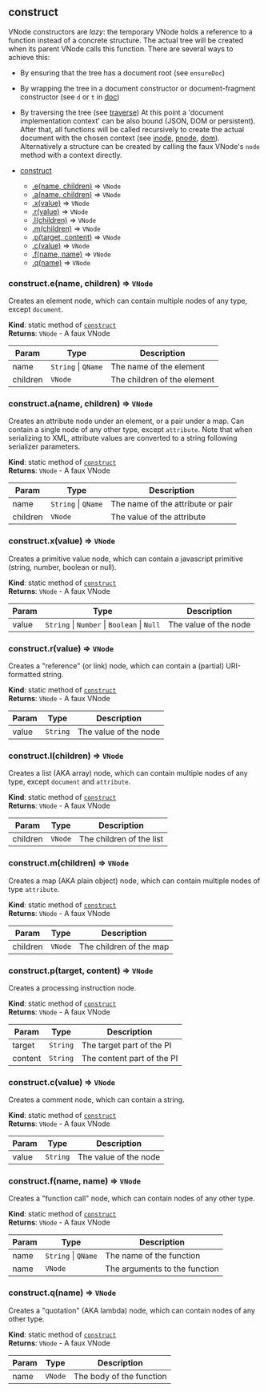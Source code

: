 <a name="module_construct"></a>

## construct
VNode constructors are *lazy*: the temporary VNode holds a reference to a function instead of a concrete structure. The actual tree will be created when its parent VNode calls this function. There are several ways to achieve this:* By ensuring that the tree has a document root (see `ensureDoc`)* By wrapping the tree in a document constructor or document-fragment constructor (see `d` or `t` in [doc](./doc.md))* By traversing the tree (see [traverse](./traverse.md))At this point a 'document implementation context' can be also bound (JSON, DOM or persistent). After that, all functions will be called recursively to create the actual document with the chosen context (see [inode](./inode.md), [pnode](./pnode.md), [dom](./dom.md)).Alternatively a structure can be created by calling the faux VNode's `node` method with a context directly.


* [construct](#module_construct)
    * [.e(name, children)](#module_construct.e) ⇒ <code>VNode</code>
    * [.a(name, children)](#module_construct.a) ⇒ <code>VNode</code>
    * [.x(value)](#module_construct.x) ⇒ <code>VNode</code>
    * [.r(value)](#module_construct.r) ⇒ <code>VNode</code>
    * [.l(children)](#module_construct.l) ⇒ <code>VNode</code>
    * [.m(children)](#module_construct.m) ⇒ <code>VNode</code>
    * [.p(target, content)](#module_construct.p) ⇒ <code>VNode</code>
    * [.c(value)](#module_construct.c) ⇒ <code>VNode</code>
    * [.f(name, name)](#module_construct.f) ⇒ <code>VNode</code>
    * [.q(name)](#module_construct.q) ⇒ <code>VNode</code>

<a name="module_construct.e"></a>

### construct.e(name, children) ⇒ <code>VNode</code>
Creates an element node, which can contain multiple nodes of any type, except `document`.

**Kind**: static method of [<code>construct</code>](#module_construct)  
**Returns**: <code>VNode</code> - A faux VNode  

| Param | Type | Description |
| --- | --- | --- |
| name | <code>String</code> \| <code>QName</code> | The name of the element |
| children | <code>VNode</code> | The children of the element |

<a name="module_construct.a"></a>

### construct.a(name, children) ⇒ <code>VNode</code>
Creates an attribute node under an element, or a pair under a map.
Can contain a single node of any other type, except `attribute`.
Note that when serializing to XML, attribute values are converted to a string following serializer parameters.

**Kind**: static method of [<code>construct</code>](#module_construct)  
**Returns**: <code>VNode</code> - A faux VNode  

| Param | Type | Description |
| --- | --- | --- |
| name | <code>String</code> \| <code>QName</code> | The name of the attribute or pair |
| children | <code>VNode</code> | The value of the attribute |

<a name="module_construct.x"></a>

### construct.x(value) ⇒ <code>VNode</code>
Creates a primitive value node, which can contain a javascript primitive (string, number, boolean or null).

**Kind**: static method of [<code>construct</code>](#module_construct)  
**Returns**: <code>VNode</code> - A faux VNode  

| Param | Type | Description |
| --- | --- | --- |
| value | <code>String</code> \| <code>Number</code> \| <code>Boolean</code> \| <code>Null</code> | The value of the node |

<a name="module_construct.r"></a>

### construct.r(value) ⇒ <code>VNode</code>
Creates a "reference" (or link) node, which can contain a (partial) URI-formatted string.

**Kind**: static method of [<code>construct</code>](#module_construct)  
**Returns**: <code>VNode</code> - A faux VNode  

| Param | Type | Description |
| --- | --- | --- |
| value | <code>String</code> | The value of the node |

<a name="module_construct.l"></a>

### construct.l(children) ⇒ <code>VNode</code>
Creates a list (AKA array) node, which can contain multiple nodes of any type, except `document` and `attribute`.

**Kind**: static method of [<code>construct</code>](#module_construct)  
**Returns**: <code>VNode</code> - A faux VNode  

| Param | Type | Description |
| --- | --- | --- |
| children | <code>VNode</code> | The children of the list |

<a name="module_construct.m"></a>

### construct.m(children) ⇒ <code>VNode</code>
Creates a map (AKA plain object) node, which can contain multiple nodes of type `attribute`.

**Kind**: static method of [<code>construct</code>](#module_construct)  
**Returns**: <code>VNode</code> - A faux VNode  

| Param | Type | Description |
| --- | --- | --- |
| children | <code>VNode</code> | The children of the map |

<a name="module_construct.p"></a>

### construct.p(target, content) ⇒ <code>VNode</code>
Creates a processing instruction node.

**Kind**: static method of [<code>construct</code>](#module_construct)  
**Returns**: <code>VNode</code> - A faux VNode  

| Param | Type | Description |
| --- | --- | --- |
| target | <code>String</code> | The target part of the PI |
| content | <code>String</code> | The content part of the PI |

<a name="module_construct.c"></a>

### construct.c(value) ⇒ <code>VNode</code>
Creates a comment node, which can contain a string.

**Kind**: static method of [<code>construct</code>](#module_construct)  
**Returns**: <code>VNode</code> - A faux VNode  

| Param | Type | Description |
| --- | --- | --- |
| value | <code>String</code> | The value of the node |

<a name="module_construct.f"></a>

### construct.f(name, name) ⇒ <code>VNode</code>
Creates a "function call" node, which can contain nodes of any other type.

**Kind**: static method of [<code>construct</code>](#module_construct)  
**Returns**: <code>VNode</code> - A faux VNode  

| Param | Type | Description |
| --- | --- | --- |
| name | <code>String</code> \| <code>QName</code> | The name of the function |
| name | <code>VNode</code> | The arguments to the function |

<a name="module_construct.q"></a>

### construct.q(name) ⇒ <code>VNode</code>
Creates a "quotation" (AKA lambda) node, which can contain nodes of any other type.

**Kind**: static method of [<code>construct</code>](#module_construct)  
**Returns**: <code>VNode</code> - A faux VNode  

| Param | Type | Description |
| --- | --- | --- |
| name | <code>VNode</code> | The body of the function |

